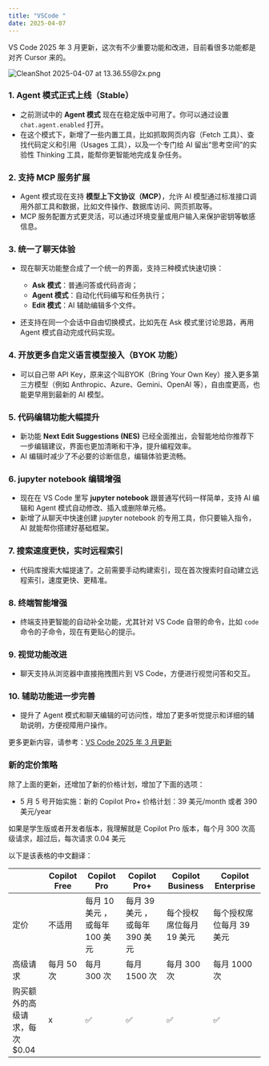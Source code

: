 ```yaml
---
title: "VSCode "
date: 2025-04-07
--- 
```





VS Code 2025 年 3 月更新，这次有不少重要功能和改进，目前看很多功能都是对齐 Cursor 来的。

![CleanShot 2025-04-07 at 13.36.55@2x.png](https://assets.068666.xyz/blog/assets/2025/04/89cac463c836754ed6e4771b3c133d3b.png)


### 1\. **Agent 模式正式上线（Stable）**

- 之前测试中的 **Agent 模式** 现在在稳定版中可用了。你可以通过设置 `chat.agent.enabled` 打开。
- 在这个模式下，新增了一些内置工具，比如抓取网页内容（Fetch 工具）、查找代码定义和引用（Usages 工具），以及一个专门给 AI 留出“思考空间”的实验性 Thinking 工具，能帮你更智能地完成复杂任务。

### 2\. **支持 MCP 服务扩展**

- Agent 模式现在支持 **模型上下文协议（MCP）**，允许 AI 模型通过标准接口调用外部工具和数据，比如文件操作、数据库访问、网页抓取等。
- MCP 服务配置方式更灵活，可以通过环境变量或用户输入来保护密钥等敏感信息。

### 3\. **统一了聊天体验**

- 现在聊天功能整合成了一个统一的界面，支持三种模式快速切换：
  - **Ask 模式**：普通问答或代码咨询；
  - **Agent 模式**：自动化代码编写和任务执行；
  - **Edit 模式**：AI 辅助编辑多个文件。

- 还支持在同一个会话中自由切换模式，比如先在 Ask 模式里讨论思路，再用 Agent 模式自动完成代码实现。

### 4\. **开放更多自定义语言模型接入（BYOK 功能）**

- 可以自己带 API Key，原来这个叫BYOK（Bring Your Own Key）接入更多第三方模型（例如 Anthropic、Azure、Gemini、OpenAI 等），自由度更高，也能更早用到最新的 AI 模型。

### 5\. **代码编辑功能大幅提升**

- 新功能 **Next Edit Suggestions (NES)** 已经全面推出，会智能地给你推荐下一步编辑建议，界面也更加清晰和干净，提升编程效率。
- AI 编辑时减少了不必要的诊断信息，编辑体验更流畅。

### 6\. **jupyter notebook 编辑增强**

- 现在在 VS Code 里写 **jupyter notebook** 跟普通写代码一样简单，支持 AI 编辑和 Agent 模式自动修改、插入或删除单元格。
- 新增了从聊天中快速创建 jupyter notebook 的专用工具，你只要输入指令，AI 就能帮你搭建好基础框架。

### 7\. **搜索速度更快，实时远程索引**

- 代码库搜索大幅提速了。之前需要手动构建索引，现在首次搜索时自动建立远程索引，速度更快、更精准。

### 8\. **终端智能增强**

- 终端支持更智能的自动补全功能，尤其针对 VS Code 自带的命令，比如 `code` 命令的子命令，现在有更贴心的提示。

### 9\. **视觉功能改进**

- 聊天支持从浏览器中直接拖拽图片到 VS Code，方便进行视觉问答和交互。

### 10\. **辅助功能进一步完善**

- 提升了 Agent 模式和聊天编辑的可访问性，增加了更多听觉提示和详细的辅助说明，方便视障用户操作。

更多更新内容，请参考：[VS Code 2025 年 3 月更新](https://code.visualstudio.com/updates/v1_99)


### 新的定价策略

除了上面的更新，还增加了新的价格计划，增加了下面的选项：

- 5 月 5 号开始实施：新的 Copilot Pro+ 价格计划：39 美元/month 或者 390 美元/year

如果是学生版或者开发者版本，我理解就是 Copilot Pro 版本，每个月 300 次高级请求，超过后，每次请求 0.04 美元

以下是该表格的中文翻译：

|  | Copilot Free | Copilot Pro | Copilot Pro+ | Copilot Business | Copilot Enterprise |
| --- | --- | --- | --- | --- | --- |
| 定价 | 不适用 | 每月 10美元 ，或每年 100 美元 | 每月 39 美元 ，或每年 390 美元 | 每个授权席位每月 19 美元 | 每个授权席位每月 39 美元 |
| 高级请求 | 每月 50 次 | 每月 300 次 | 每月 1500 次 | 每月 300 次 | 每月 1000 次 |
| 购买额外的高级请求，每次 $0.04 | x | ✅ | ✅ | ✅ | ✅ |
